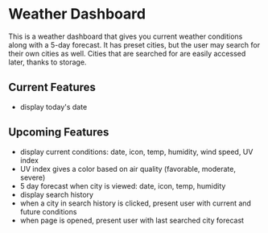 # Weather Dashboard #
This is a weather dashboard that gives you  current weather conditions along with a 5-day forecast. It has preset cities, but the user may search for their own cities as well. Cities that are searched for are easily accessed later, thanks to storage. 

## Current Features ##
- display today's date

## Upcoming Features ##
- display current conditions: date, icon, temp, humidity, wind speed, UV index
- UV index gives a color based on air quality (favorable, moderate, severe)
- 5 day forecast when city is viewed: date, icon, temp, humidity
- display search history
- when a city in search history is clicked, present user with current and future conditions
- when page is opened, present user with last searched city forecast